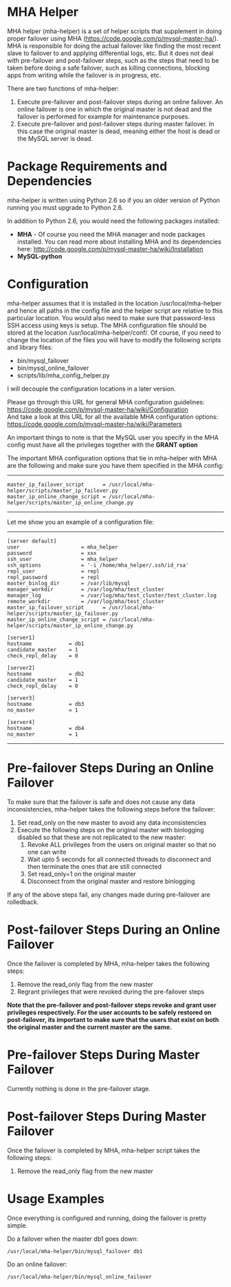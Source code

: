MHA Helper
==========
MHA helper (mha-helper) is a set of helper scripts that supplement in doing proper failover using MHA (https://code.google.com/p/mysql-master-ha/). MHA is responsible for doing the actual failover like finding the most recent slave to failover to and applying differential logs, etc. But it does not deal with pre-failover and post-failover steps, such as the steps that need to be taken before doing a safe failover, such as killing connections, blocking apps from writing while the failover is in progress, etc.

There are two functions of mha-helper:  
1. Execute pre-failover and post-failover steps during an online failover. An online failover is one in which the original master is not dead and the failover is performed for example for maintenance purposes.  
2. Execute pre-failover and post-failover steps during master failover. In this case the original master is dead, meaning either the host is dead or the MySQL server is dead.  

Package Requirements and Dependencies
=====================================
mha-helper is written using Python 2.6 so if you an older version of Python running you must upgrade to Python 2.6.

In addition to Python 2.6, you would need the following packages installed:
+ **MHA** - Of course you need the MHA manager and node packages installed. You can read more about installing MHA and its dependencies here: http://code.google.com/p/mysql-master-ha/wiki/Installation
+ **MySQL-python**

Configuration
=============
mha-helper assumes that it is installed in the location /usr/local/mha-helper and hence all paths in the config file and the helper script are relative to this particular location. You would also need to make sure that password-less SSH access using keys is setup. The MHA configuration file should be stored at the location /usr/local/mha-helper/conf/. Of course, if you need to change the location of the files you will have to modify the following scripts and library files:

+ bin/mysql_failover
+ bin/mysql_online_failover
+ scripts/lib/mha_config_helper.py

I will decouple the configuration locations in a later version. 

Please go through this URL for general MHA configuration guidelines: https://code.google.com/p/mysql-master-ha/wiki/Configuration  
And take a look at this URL for all the available MHA configuration options: https://code.google.com/p/mysql-master-ha/wiki/Parameters  

An important things to note is that the MySQL user you specify in the MHA config must have all the privileges together with the **GRANT option**

The important MHA configuration options that tie in mha-helper with MHA are the following and make sure you have them specified in the MHA config:

---
    master_ip_failover_script      = /usr/local/mha-helper/scripts/master_ip_failover.py
    master_ip_online_change_script = /usr/local/mha-helper/scripts/master_ip_online_change.py
---

Let me show you an example of a configuration file:

---
    [server default]
    user                    = mha_helper
    password                = xxx
    ssh_user                = mha_helper
    ssh_options             = '-i /home/mha_helper/.ssh/id_rsa'
    repl_user               = repl
    repl_password           = repl
    master_binlog_dir       = /var/lib/mysql
    manager_workdir         = /var/log/mha/test_cluster
    manager_log             = /var/log/mha/test_cluster/test_cluster.log
    remote_workdir          = /var/log/mha/test_cluster
    master_ip_failover_script      = /usr/local/mha-helper/scripts/master_ip_failover.py
    master_ip_online_change_script = /usr/local/mha-helper/scripts/master_ip_online_change.py

    [server1]
    hostname            = db1
    candidate_master    = 1
    check_repl_delay    = 0

    [server2]
    hostname            = db2
    candidate_master    = 1
    check_repl_delay    = 0

    [server3]
    hostname            = db3
    no_master           = 1

    [server4]
    hostname            = db4
    no_master           = 1
---

Pre-failover Steps During an Online Failover
============================================
To make sure that the failover is safe and does not cause any data inconsistencies, mha-helper takes the following steps before the failover:

1. Set read_only on the new master to avoid any data inconsistencies
2. Execute the following steps on the original master with binlogging disabled so that these are not replicated to the new master:
   1. Revoke ALL privileges from the users on original master so that no one can write
   2. Wait upto 5 seconds for all connected threads to disconnect and then terminate the ones that are still connected
   3. Set read_only=1 on the original master
   4. Disconnect from the original master and restore binlogging

If any of the above steps fail, any changes made during pre-failover are rolledback.

Post-failover Steps During an Online Failover
============================================
Once the failover is completed by MHA, mha-helper takes the following steps:

1. Remove the read_only flag from the new master
2. Regrant privileges that were revoked during the pre-failover steps

**Note that the pre-failover and post-failover steps revoke and grant user privileges respectively. For the user accounts to be safely restored on post-failover, its important to make sure that the users that exist on both the original master and the current master are the same.**

Pre-failover Steps During Master Failover
=========================================
Currently nothing is done in the pre-failover stage.

Post-failover Steps During Master Failover
==========================================
Once the failover is completed by MHA, mha-helper script takes the following steps:

1. Remove the read_only flag from the new master

Usage Examples
==============
Once everything is configured and running, doing the failover is pretty simple.

Do a failover when the master db1 goes down:

    /usr/local/mha-helper/bin/mysql_failover db1

Do an online failover:

    /usr/local/mha-helper/bin/mysql_online_failover
